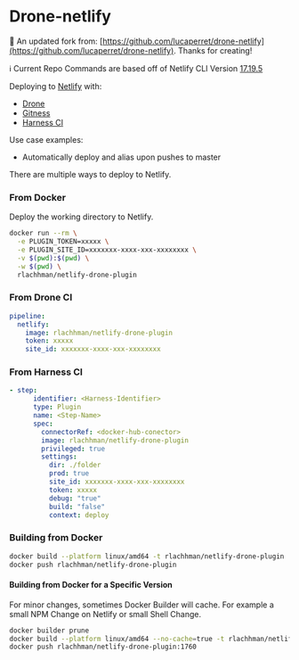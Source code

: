 # Drone-netlify

:clap: An updated fork from: [https://github.com/lucaperret/drone-netlify](https://github.com/lucaperret/drone-netlify). Thanks for creating!

:information_source: Current Repo Commands are based off of Netlify CLI Version [17.19.5](https://github.com/netlify/cli/releases/tag/v17.19.5)

Deploying to [Netlify](https://netlify.com) with:
* [Drone](https://drone.io)
* [Gitness](https://gitness.com/)
* [Harness CI](https://www.harness.io/products/continuous-integration)

Use case examples:

- Automatically deploy and alias upon pushes to master

There are multiple ways to deploy to Netlify.

### From Docker

Deploy the working directory to Netlify.

```bash
docker run --rm \
  -e PLUGIN_TOKEN=xxxxx \
  -e PLUGIN_SITE_ID=xxxxxxx-xxxx-xxx-xxxxxxxx \
  -v $(pwd):$(pwd) \
  -w $(pwd) \
  rlachhman/netlify-drone-plugin
```

### From Drone CI

```yaml
pipeline:
  netlify:
    image: rlachhman/netlify-drone-plugin
    token: xxxxx
    site_id: xxxxxxx-xxxx-xxx-xxxxxxxx
```

### From Harness CI

```yaml
- step:
      identifier: <Harness-Identifier>
      type: Plugin
      name: <Step-Name>
      spec:
        connectorRef: <docker-hub-conector>
        image: rlachhman/netlify-drone-plugin
        privileged: true
        settings:
          dir: ./folder
          prod: true
          site_id: xxxxxxx-xxxx-xxx-xxxxxxxx
          token: xxxxx
          debug: "true"
          build: "false"
          context: deploy
```

### Building from Docker

```bash
docker build --platform linux/amd64 -t rlachhman/netlify-drone-plugin .
docker push rlachhman/netlify-drone-plugin    
```

#### Building from Docker for a Specific Version
For minor changes, sometimes Docker Builder will cache. For
example a small NPM Change on Netlify or small Shell Change. 

```bash
docker builder prune
docker build --platform linux/amd64 --no-cache=true -t rlachhman/netlify-drone-plugin:1760 .
docker push rlachhman/netlify-drone-plugin:1760    
```
